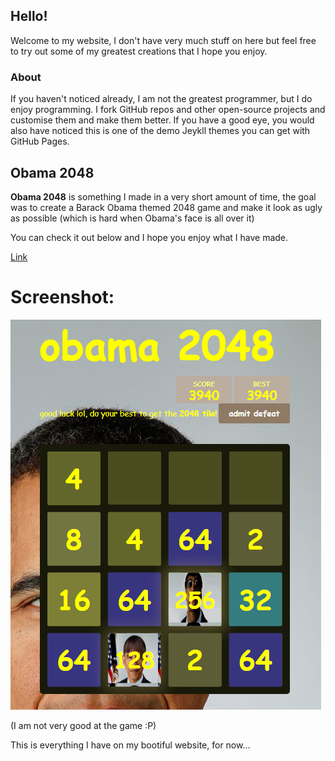 ## Hello!

Welcome to my website, I don't have very much stuff on here but feel free to try out some of my greatest creations that I hope you enjoy.

### About

If you haven't noticed already, I am not the greatest programmer, but I do enjoy programming. I fork GitHub repos and other open-source projects and customise them and make them better. If you have a good eye, you would also have noticed this is one of the demo Jeykll themes you can get with GitHub Pages.

## Obama 2048

**Obama 2048** is something I made in a very short amount of time, the goal was to create a Barack Obama themed 2048 game and make it look as ugly as possible (which is hard when Obama's face is all over it)

You can check it out below and I hope you enjoy what I have made.

[Link](https://bedinsten.github.io/obama-2048)

# Screenshot:

![Image](screenshot(1).PNG)

(I am not very good at the game :P)



This is everything I have on my bootiful website, for now...

